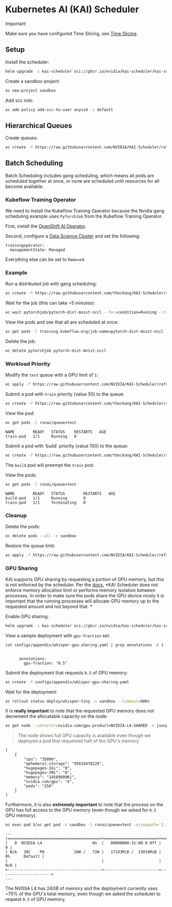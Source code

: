 # Kubernetes AI (KAI) Scheduler

> [!IMPORTANT]
> Make sure you have configured Time Slicing, see [Time Slicing](../infra/gpu-timeslice.md).

## Setup

Install the scheduler:

```bash
helm upgrade -i kai-scheduler oci://ghcr.io/nvidia/kai-scheduler/kai-scheduler -n kai-scheduler --create-namespace --version v0.4.3
```

Create a sandbox project:

```bash
oc new-project sandbox
```

Add scc role:

```bash
oc adm policy add-scc-to-user anyuid -z default
```

## Hierarchical Queues
 
Create queues:

```bash
oc create -f https://raw.githubusercontent.com/NVIDIA/KAI-Scheduler/refs/heads/main/docs/quickstart/queues.yaml
```

## Batch Scheduling

Batch Scheduling includes gang scheduling, which means all pods are scheduled together at once, or none are scheduled until resources for all become available.

### Kubeflow Training Operator

We need to install the Kubeflow Training Operator because the Nvidia gang scheduling example uses `PyTorchJob` from the Kubeflow Training Operator.

First, install the [OpenShift AI Operator](https://docs.redhat.com/en/documentation/red_hat_openshift_ai_self-managed/2.19/html/installing_and_uninstalling_openshift_ai_self-managed/installing-and-deploying-openshift-ai_install#installing-the-openshift-data-science-operator_operator-install).

Second, configure a [Data Science Cluster](https://docs.redhat.com/en/documentation/red_hat_openshift_ai_self-managed/2.19/html/installing_and_uninstalling_openshift_ai_self-managed/installing-and-deploying-openshift-ai_install#installing-openshift-ai-components-using-cli_component-install) and set the following:

```text
trainingoperator:
  managementState: Managed
```

Everything else can be set to `Removed`.

### Example

Run a distributed job with gang scheduling:

```bash
oc create -f https://raw.githubusercontent.com/theckang/KAI-Scheduler/refs/heads/main/docs/batch/pytorch-job.yaml
```

Wait for the job (this can take ~5 minutes):

```bash
oc wait pytorchjob/pytorch-dist-mnist-nccl --for=condition=Running --timeout=600s -n sandbox
```

View the pods and see that all are scheduled at once:

```bash
oc get pods -l training.kubeflow.org/job-name=pytorch-dist-mnist-nccl
```

Delete the job:

```bash
oc delete pytorchjob pytorch-dist-mnist-nccl
```

### Workload Priority

Modify the `test` queue with a GPU limit of `1`:

```bash
oc apply -f https://raw.githubusercontent.com/NVIDIA/KAI-Scheduler/refs/heads/main/docs/priority/example/limited-queue.yaml
```

Submit a pod with `train` priority (value 50) to the queue:

```bash
oc create -f https://raw.githubusercontent.com/theckang/KAI-Scheduler/refs/heads/main/docs/priority/example/train-priority-pod.yaml
```

View the pod:

```bash
oc get pods -l runai/queue=test
```

```text
NAME        READY   STATUS    RESTARTS   AGE
train-pod   1/1     Running   0          
```

Submit a pod with 'build` priority (value 100) to the queue:

```bash
oc create -f https://raw.githubusercontent.com/theckang/KAI-Scheduler/refs/heads/main/docs/priority/example/build-priority-pod.yaml
```

The `build` pod will preempt the `train` pod.

View the pods:

```bash
oc get pods -l runai/queue=test
```

```text
NAME        READY   STATUS        RESTARTS   AGE
build-pod   1/1     Running       0         
train-pod   1/1     Terminating   0          
```

### Cleanup

Delete the pods:

```bash
oc delete pods --all -n sandbox
```

Restore the queue limit:

```bash
oc apply -f https://raw.githubusercontent.com/NVIDIA/KAI-Scheduler/refs/heads/main/docs/quickstart/queues.yaml
```

### GPU Sharing

KAI supports GPU sharing by requesting a portion of GPU memory, but this is not enforced by the scheduler. Per the [docs](https://github.com/NVIDIA/KAI-Scheduler/blob/main/docs/gpu-sharing/README.md), *KAI Scheduler does not enforce memory allocation limit or performs memory isolation between processes. In order to make sure the pods share the GPU device nicely it is important that the running processes will allocate GPU memory up to the requested amount and not beyond that. *

Enable GPU sharing:

```bash
helm upgrade -i kai-scheduler oci://ghcr.io/nvidia/kai-scheduler/kai-scheduler -n kai-scheduler --create-namespace --version v0.4.3 --set "global.gpuSharing=true"
```

View a sample deployment with `gpu-fraction` set:

```bash
cat configs/appendix/whisper-gpu-sharing.yaml | grep annotations -A 1
```

```text

      annotations:
        gpu-fraction: "0.5"

```

Submit the deployment that requests `0.5` of GPU memory:

```bash
oc create -f configs/appendix/whisper-gpu-sharing.yaml
```

Wait for the deployment:

```bash
oc rollout status deploy/whisper-tiny -n sandbox --timeout=600s
```

It is **really important** to note that the requested GPU memory does not decrement the allocatable capacity on the node:

```bash
oc get node --selector=nvidia.com/gpu.product=NVIDIA-L4-SHARED -o jsonpath-as-json='{.items[0].status.allocatable}'
```

> The node shows full GPU capacity is available even though we deployed a pod that requested half of the GPU's memory

```text
[
    {
        "cpu": "3500m",
        "ephemeral-storage": "95018478229",
        "hugepages-1Gi": "0",
        "hugepages-2Mi": "0",
        "memory": "14589080Ki",
        "nvidia.com/gpu": "4",
        "pods": "250"
    }
]
```

Furthermore, it is also **extremely important** to note that the process on the GPU has full access to the GPU memory (even though we asked for `0.5` GPU memory).

```bash
oc exec pod $(oc get pod -n sandbox -l runai/queue=test -ojsonpath='{.items[0].metadata.name}') -- nvidia-smi
```

```text
---
|=========================================+========================+======================|
|   0  NVIDIA L4                      On  |   00000000:31:00.0 Off |                    0 |
| N/A   38C    P0             26W /   72W |   17143MiB /  23034MiB |      0%      Default |
|                                         |                        |                  N/A |
+-----------------------------------------+------------------------+----------------------+
---
```

The NVIDIA L4 has 24GB of memory and the deployment currently uses ~75% of the GPU's total memory, even though we asked the scheduler to request `0.5` of GPU memory.
